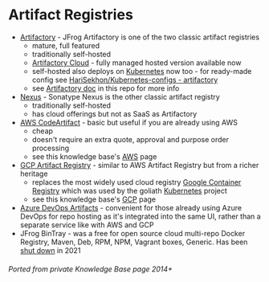 # Artifact Registries

- [Artifactory](https://jfrog.com/artifactory/) -
JFrog Artifactory is one of the two classic artifact registries
  - mature, full featured
  - traditionally self-hosted
  - [Artifactory Cloud](https://jfrog.com/artifactory/cloud-automation/) - fully managed hosted version available now
  - self-hosted also deploys on [Kubernetes](kubernetes.md) now too - for ready-made config see
[HariSekhon/Kubernetes-configs - artifactory](https://github.com/HariSekhon/Kubernetes-configs/tree/master/artifactory)
  - see [Artifactory doc](artifactory.md) in this repo for more info
- [Nexus](https://www.sonatype.com/products/sonatype-nexus-repository) - Sonatype Nexus is the other classic artifact registry
  - traditionally self-hosted
  - has cloud offerings but not as SaaS as Artifactory
- [AWS CodeArtifact](https://aws.amazon.com/codeartifact/) - basic but useful if you are already using AWS
  - cheap
  - doesn't require an extra quote, approval and purpose order processing
  - see this knowledge base's [AWS](aws.md) page
- [GCP Artifact Registry](https://cloud.google.com/artifact-registry) - similar to AWS Artifact Registry but from a richer heritage
  - replaces the most widely used cloud registry [Google Container Registry]() which was used by the goliath [Kubernetes](kubernetes.md) project
  - see this knowledge base's [GCP](gcp.md) page
- [Azure DevOps Artifacts](https://azure.microsoft.com/en-gb/products/devops/artifacts) -
convenient for those already using Azure DevOps for repo hosting as it's integrated into the same UI, rather than a separate service like with AWS and GCP
- JFrog BinTray - was a free for open source cloud multi-repo Docker Registry, Maven, Deb, RPM, NPM, Vagrant boxes, Generic. Has been [shut down](https://jfrog.com/blog/into-the-sunset-bintray-jcenter-gocenter-and-chartcenter/) in 2021

###### Ported from private Knowledge Base page 2014+
